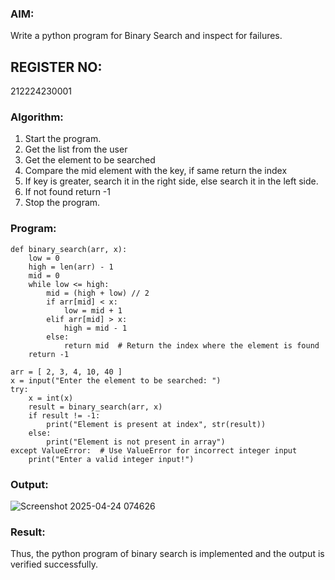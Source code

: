 ### AIM: 
Write a python program for Binary Search and inspect for failures. 

## REGISTER NO:
212224230001

### Algorithm:
1. Start the program.
2. Get the list from the user
3. Get the element to be searched
4. Compare the mid element with the key, if same return the index
5. If key is greater, search it in the right side, else search it in the left side.
6. If not found return -1
7. Stop the program. 

### Program:
```
def binary_search(arr, x):
    low = 0
    high = len(arr) - 1
    mid = 0
    while low <= high:
        mid = (high + low) // 2
        if arr[mid] < x:
            low = mid + 1
        elif arr[mid] > x:
            high = mid - 1
        else:
            return mid  # Return the index where the element is found
    return -1

arr = [ 2, 3, 4, 10, 40 ]
x = input("Enter the element to be searched: ")
try:
    x = int(x)
    result = binary_search(arr, x)
    if result != -1:
        print("Element is present at index", str(result))
    else:
        print("Element is not present in array")
except ValueError:  # Use ValueError for incorrect integer input
    print("Enter a valid integer input!")
```












### Output:

![Screenshot 2025-04-24 074626](https://github.com/user-attachments/assets/4da960e6-7e90-47f8-a288-0128ad620cd7)


### Result:
Thus, the python program of binary search is implemented and the output is verified
successfully. 

